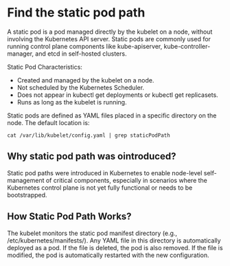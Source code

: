 # Find the static pod path
A static pod is a pod managed directly by the kubelet on a node, without involving the Kubernetes API server. Static pods are commonly used for running control plane components like kube-apiserver, kube-controller-manager, and etcd in self-hosted clusters.

Static Pod Characteristics:
* Created and managed by the kubelet on a node.
* Not scheduled by the Kubernetes Scheduler.
* Does not appear in kubectl get deployments or kubectl get replicasets.
* Runs as long as the kubelet is running.

Static pods are defined as YAML files placed in a specific directory on the node. The default location is:
```
cat /var/lib/kubelet/config.yaml | grep staticPodPath
```

## Why static pod path was ointroduced?
Static pod paths were introduced in Kubernetes to enable node-level self-management of critical components, especially in scenarios where the Kubernetes control plane is not yet fully functional or needs to be bootstrapped.

## How Static Pod Path Works?
The kubelet monitors the static pod manifest directory (e.g., /etc/kubernetes/manifests/).
Any YAML file in this directory is automatically deployed as a pod.
If the file is deleted, the pod is also removed.
If the file is modified, the pod is automatically restarted with the new configuration.